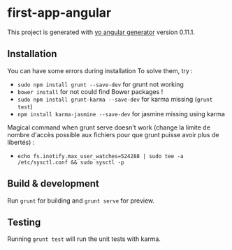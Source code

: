 # first-app-angular

This project is generated with [yo angular generator](https://github.com/yeoman/generator-angular)
version 0.11.1.
## Installation
You can have some errors during installation
To solve them, try :
- `sudo npm install grunt --save-dev` for grunt not working
- `bower install` for not could find Bower packages !
- `sudo npm install grunt-karma --save-dev` for karma missing (`grunt test`)
- `npm install karma-jasmine --save-dev` for jasmine missing using karma

Magical command when grunt serve doesn't work (change la limite de nombre d'accès possible aux fichiers pour que grunt puisse avoir plus de libertés) :
- `echo fs.inotify.max_user_watches=524288 | sudo tee -a /etc/sysctl.conf && sudo sysctl -p`

## Build & development

Run `grunt` for building and `grunt serve` for preview.

## Testing

Running `grunt test` will run the unit tests with karma.
